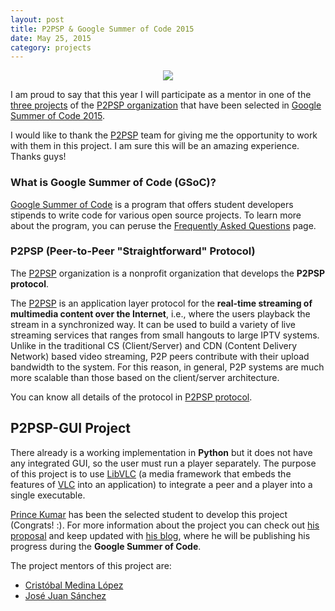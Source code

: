 ```yaml
---
layout: post
title: P2PSP & Google Summer of Code 2015
date: May 25, 2015
category: projects
---
```


<p align="center">
  <a href="http://elhackaton.com"><img src="http://josejuansanchez.github.io/images/google-summer-of-code-2015.jpg" /></a>
</p>

I am proud to say that this year I will participate as a mentor in one of the 
[three projects][projects-accepted] of the [P2PSP organization][1] that have been selected in 
[Google Summer of Code 2015][2].

I would like to thank the [P2PSP][1] team for giving me the opportunity to work
with them in this project. I am sure this will be an amazing experience. Thanks guys!

### What is Google Summer of Code (GSoC)?

[Google Summer of Code][3] is a program that offers student developers stipends
to write code for various open source projects. To learn more about the program, 
you can peruse the [Frequently Asked Questions][4] page.


### P2PSP (Peer-to-Peer "Straightforward" Protocol)

The [P2PSP][1] organization is a nonprofit organization that develops the **P2PSP
protocol**.

The [P2PSP][1] is an application layer protocol for the **real-time streaming of
multimedia content over the Internet**, i.e., where the users playback the
stream in a synchronized way. It can be used to build a variety of live
streaming services that ranges from small hangouts to large IPTV systems.
Unlike in the traditional CS (Client/Server) and CDN (Content Delivery
Network) based video streaming, P2P peers contribute with their upload
bandwidth to the system. For this reason, in general, P2P systems are much
more scalable than those based on the client/server architecture.

You can know all details of the protocol in [P2PSP protocol][5].


## P2PSP-GUI Project

There already is a working implementation in **Python** but it does not have any 
integrated GUI, so the user must run a player separately. The purpose of this 
project is to use [LibVLC][6] (a media framework that embeds the features of [VLC][7] 
into an application) to integrate a peer and a player into a single executable. 

[Prince Kumar][8] has been the selected student to develop this project (Congrats! :). For more 
information about the project you can check out [his proposal][9] and keep updated with [his blog][10],
where he will be publishing his progress during the **Google Summer of Code**.

The project mentors of this project are:

* [Cristóbal Medina López][11]  
* [José Juan Sánchez][12]  

[1]: http://p2psp.org/en/
[2]: http://www.google-melange.com/gsoc/homepage/google/gsoc2015
[3]: https://developers.google.com/open-source/soc/
[4]: http://www.google-melange.com/gsoc/document/show/gsoc_program/google/gsoc2015/help_page
[5]: http://p2psp.org/en/p2psp-protocol
[6]: https://wiki.videolan.org/LibVLC/
[7]: http://www.videolan.org/vlc/
[8]: https://github.com/maniotrix
[9]: https://docs.google.com/document/d/1fX6m4mXsN5mwIgsbKIugxq0dXRuFcZUVCLReyyBlO3U/edit
[10]: http://maniotrix.github.io
[11]: http://www.hpca.ual.es/~cmedina/
[12]: http://www.hpca.ual.es/~jjsanchez/
[projects-accepted]: http://www.google-melange.com/gsoc/org2/google/gsoc2015/p2psp
